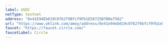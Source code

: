 ```yaml
---
label: USDC
netType: testnet
address: "0x41E94Eb019C0762f9Bfcf9Fb1E58725BfB0e7582"
url: "https://www.oklink.com/amoy/address/0x41e94eb019c0762f9bfcf9fb1e58725bfb0e7582"
faucet: "https://faucet.circle.com/"
faucetLabel: Circle
---
```


